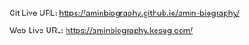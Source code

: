Git Live URL:  https://aminbiography.github.io/amin-biography/

Web Live URL: https://aminbiography.kesug.com/ 
